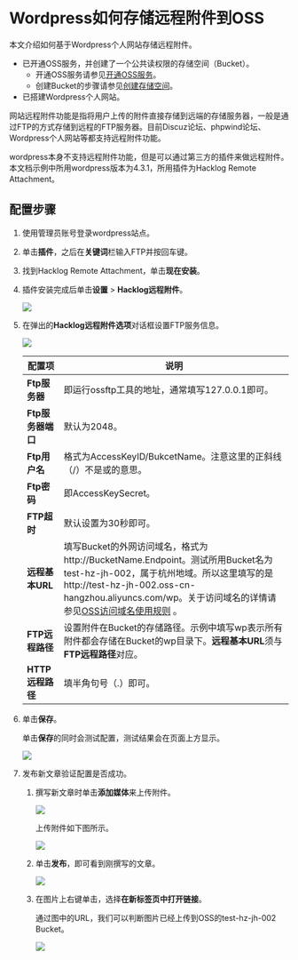 # Wordpress如何存储远程附件到OSS

本文介绍如何基于Wordpress个人网站存储远程附件。

-   已开通OSS服务，并创建了一个公共读权限的存储空间（Bucket）。
    -   开通OSS服务请参见[开通OSS服务](/intl.zh-CN/控制台用户指南/开通OSS服务.md)。
    -   创建Bucket的步骤请参见[创建存储空间](/intl.zh-CN/控制台用户指南/存储空间管理/创建存储空间.md)。
-   已搭建Wordpress个人网站。

网站远程附件功能是指将用户上传的附件直接存储到远端的存储服务器，一般是通过FTP的方式存储到远程的FTP服务器。目前Discuz论坛、phpwind论坛、Wordpress个人网站等都支持远程附件功能。

wordpress本身不支持远程附件功能，但是可以通过第三方的插件来做远程附件。本文档示例中所用wordpress版本为4.3.1，所用插件为Hacklog Remote Attachment。

## 配置步骤

1.  使用管理员账号登录wordpress站点。

2.  单击**插件**，之后在**关键词**栏输入FTP并按回车键。

3.  找到Hacklog Remote Attachment，单击**现在安装**。

4.  插件安装完成后单击**设置** \> **Hacklog远程附件**。

    ![](https://static-aliyun-doc.oss-accelerate.aliyuncs.com/assets/img/zh-CN/9224459951/p60862.png)

5.  在弹出的**Hacklog远程附件选项**对话框设置FTP服务信息。

    ![](https://static-aliyun-doc.oss-accelerate.aliyuncs.com/assets/img/zh-CN/9224459951/p60863.png)

    |配置项|说明|
    |---|--|
    |**Ftp服务器**|即运行ossftp工具的地址，通常填写127.0.0.1即可。|
    |**Ftp服务器端口**|默认为2048。|
    |**Ftp用户名**|格式为AccessKeyID/BukcetName。注意这里的正斜线（/）不是或的意思。|
    |**Ftp密码**|即AccessKeySecret。|
    |**FTP超时**|默认设置为30秒即可。|
    |**远程基本URL**|填写Bucket的外网访问域名，格式为http://BucketName.Endpoint。测试所用Bucket名为test-hz-jh-002，属于杭州地域。所以这里填写的是http://test-hz-jh-002.oss-cn-hangzhou.aliyuncs.com/wp。关于访问域名的详情请参见[OSS访问域名使用规则](/intl.zh-CN/开发指南/访问域名（Endpoint）/OSS访问域名使用规则.md) 。|
    |**FTP远程路径**|设置附件在Bucket的存储路径。示例中填写wp表示所有附件都会存储在Bucket的wp目录下。**远程基本URL**须与**FTP远程路径**对应。|
    |**HTTP远程路径**|填半角句号（.）即可。|

6.  单击**保存**。

    单击**保存**的同时会测试配置，测试结果会在页面上方显示。

    ![](https://static-aliyun-doc.oss-accelerate.aliyuncs.com/assets/img/zh-CN/9224459951/p60864.png)

7.  发布新文章验证配置是否成功。

    1.  撰写新文章时单击**添加媒体**来上传附件。

        ![](https://static-aliyun-doc.oss-accelerate.aliyuncs.com/assets/img/zh-CN/0324459951/p60866.png)

        上传附件如下图所示。

        ![](https://static-aliyun-doc.oss-accelerate.aliyuncs.com/assets/img/zh-CN/0324459951/p2826.png)

    2.  单击**发布**，即可看到刚撰写的文章。

        ![](https://static-aliyun-doc.oss-accelerate.aliyuncs.com/assets/img/zh-CN/0324459951/p2827.png)

    3.  在图片上右键单击，选择**在新标签页中打开链接**。

        通过图中的URL，我们可以判断图片已经上传到OSS的test-hz-jh-002 Bucket。

        ![](https://static-aliyun-doc.oss-accelerate.aliyuncs.com/assets/img/zh-CN/0324459951/p2829.png)


